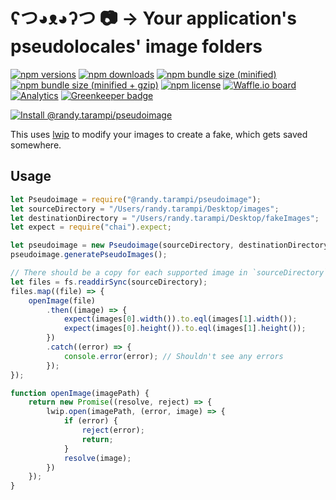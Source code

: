 # ʕつ◕ᴥ◕ʔつ 📷 → Your application's pseudolocales' image folders

[![npm versions](https://img.shields.io/npm/v/@randy.tarampi/pseudoimage.svg?style=flat-square)](https://www.npmjs.com/package/@randy.tarampi/pseudoimage) 
[![npm downloads](https://img.shields.io/npm/dt/@randy.tarampi/pseudoimage.svg?style=flat-square)](https://www.npmjs.com/package/@randy.tarampi/pseudoimage) 
[![npm bundle size (minified)](https://img.shields.io/bundlephobia/min/@randy.tarampi/pseudoimage.svg?style=flat-square)](https://www.npmjs.com/package/@randy.tarampi/pseudoimage) 
[![npm bundle size (minified + gzip)](https://img.shields.io/bundlephobia/minzip/@randy.tarampi/pseudoimage.svg?style=flat-square)](https://www.npmjs.com/package/@randy.tarampi/pseudoimage) 
[![npm license](https://img.shields.io/npm/l/@randy.tarampi/pseudoimage.svg?registry_uri=https%3A%2F%2Fregistry.npmjs.com&style=flat-square)](https://www.npmjs.com/package/@randy.tarampi/pseudoimage) 
[![Waffle.io board](https://badge.waffle.io/randytarampi/randytarampi.github.io.svg?columns=all&style=flat-square)](https://waffle.io/randytarampi/randytarampi.github.io) 
[![Analytics](https://ga-beacon.appspot.com/UA-50921068-1/beacon/github/randytarampi/me/tree/master/packages/pseudoimage?flat&useReferrer)](https://github.com/igrigorik/ga-beacon) 
[![Greenkeeper badge](https://badges.greenkeeper.io/randytarampi/pseudoimage.svg)](https://greenkeeper.io/)

[![Install @randy.tarampi/pseudoimage](https://nodeico.herokuapp.com/@randy.tarampi/pseudoimage.svg)](https://www.npmjs.com/package/@randy.tarampi/pseudoimage)

This uses [lwip](https://github.com/EyalAr/lwip) to modify your images to create a fake, which gets saved somewhere.

## Usage

```javascript
let Pseudoimage = require("@randy.tarampi/pseudoimage");
let sourceDirectory = "/Users/randy.tarampi/Desktop/images";
let destinationDirectory = "/Users/randy.tarampi/Desktop/fakeImages";
let expect = require("chai").expect;

let pseudoimage = new Pseudoimage(sourceDirectory, destinationDirectory);
pseudoimage.generatePseudoImages();

// There should be a copy for each supported image in `sourceDirectory` in `destinationDirectory`
let files = fs.readdirSync(sourceDirectory);
files.map((file) => {
	openImage(file)
		.then((image) => {
			expect(images[0].width()).to.eql(images[1].width());
			expect(images[0].height()).to.eql(images[1].height());
		})
		.catch((error) => {
			console.error(error); // Shouldn't see any errors
		});
});

function openImage(imagePath) {
	return new Promise((resolve, reject) => {
		lwip.open(imagePath, (error, image) => {
			if (error) {
				reject(error);
				return;
			}
			resolve(image);
		})
	});
}
```
